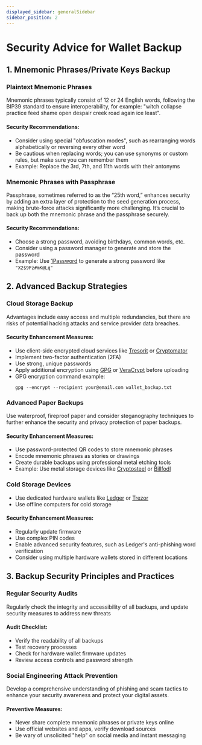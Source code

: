 ```yaml
---
displayed_sidebar: generalSidebar
sidebar_position: 2
---
```

# Security Advice for Wallet Backup

## 1. Mnemonic Phrases/Private Keys Backup

### Plaintext Mnemonic Phrases

Mnemonic phrases typically consist of 12 or 24 English words, following the BIP39 standard to ensure interoperability, for example: "witch collapse practice feed shame open despair creek road again ice least".

#### Security Recommendations:

- Consider using special "obfuscation modes", such as rearranging words alphabetically or reversing every other word
- Be cautious when replacing words; you can use synonyms or custom rules, but make sure you can remember them
- Example: Replace the 3rd, 7th, and 11th words with their antonyms

### Mnemonic Phrases with Passphrase

Passphrase, sometimes referred to as the “25th word,” enhances security by adding an extra layer of protection to the seed generation process, making brute-force attacks significantly more challenging. It’s crucial to back up both the mnemonic phrase and the passphrase securely.

#### Security Recommendations:

- Choose a strong password, avoiding birthdays, common words, etc.
- Consider using a password manager to generate and store the password
- Example: Use [1Password](https://1password.com/) to generate a strong password like `"X2$9Pz#mK@Lq"`


## 2. Advanced Backup Strategies

### Cloud Storage Backup

Advantages include easy access and multiple redundancies, but there are risks of potential hacking attacks and service provider data breaches.

#### Security Enhancement Measures:

- Use client-side encrypted cloud services like [Tresorit](https://tresorit.com/) or [Cryptomator](https://cryptomator.org/)
- Implement two-factor authentication (2FA)
- Use strong, unique passwords
- Apply additional encryption using [GPG](https://www.gnupg.org/) or [VeraCrypt](https://www.veracrypt.fr/) before uploading
- GPG encryption command example:
  ```
  gpg --encrypt --recipient your@email.com wallet_backup.txt
  ```

### Advanced Paper Backups

Use waterproof, fireproof paper and consider steganography techniques to further enhance the security and privacy protection of paper backups.

#### Security Enhancement Measures:

- Use password-protected QR codes to store mnemonic phrases
- Encode mnemonic phrases as stories or drawings
- Create durable backups using professional metal etching tools
- Example: Use metal storage devices like [Cryptosteel](https://cryptosteel.com/) or [Billfodl](https://shop.ledger.com/products/the-billfodl)

### Cold Storage Devices

- Use dedicated hardware wallets like [Ledger](https://www.ledger.com/) or [Trezor](https://trezor.io/)
- Use offline computers for cold storage

#### Security Enhancement Measures:

- Regularly update firmware
- Use complex PIN codes
- Enable advanced security features, such as Ledger's anti-phishing word verification
- Consider using multiple hardware wallets stored in different locations

## 3. Backup Security Principles and Practices

### Regular Security Audits

Regularly check the integrity and accessibility of all backups, and update security measures to address new threats

#### Audit Checklist:

- Verify the readability of all backups
- Test recovery processes
- Check for hardware wallet firmware updates
- Review access controls and password strength

### Social Engineering Attack Prevention

Develop a comprehensive understanding of phishing and scam tactics to enhance your security awareness and protect your digital assets.

#### Preventive Measures:

- Never share complete mnemonic phrases or private keys online
- Use official websites and apps, verify download sources
- Be wary of unsolicited "help" on social media and instant messaging
